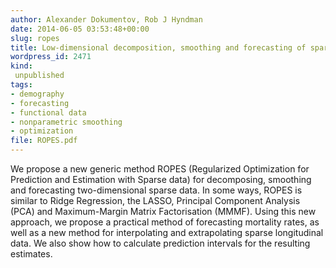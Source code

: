```yaml
---
author: Alexander Dokumentov, Rob J Hyndman
date: 2014-06-05 03:53:48+00:00
slug: ropes
title: Low-dimensional decomposition, smoothing and forecasting of sparse functional data
wordpress_id: 2471
kind:
 unpublished
tags:
- demography
- forecasting
- functional data
- nonparametric smoothing
- optimization
file: ROPES.pdf
---
```


We propose a new generic method ROPES (Regularized Optimization for Prediction and Estimation with Sparse data) for decomposing, smoothing and forecasting two-dimensional sparse data. In some ways, ROPES is similar to Ridge Regression, the LASSO, Principal Component Analysis (PCA) and Maximum-Margin Matrix Factorisation (MMMF). Using this new approach, we propose a practical method of forecasting mortality rates, as well as a new method for interpolating and extrapolating sparse longitudinal data. We also show how to calculate prediction intervals for the resulting estimates.
